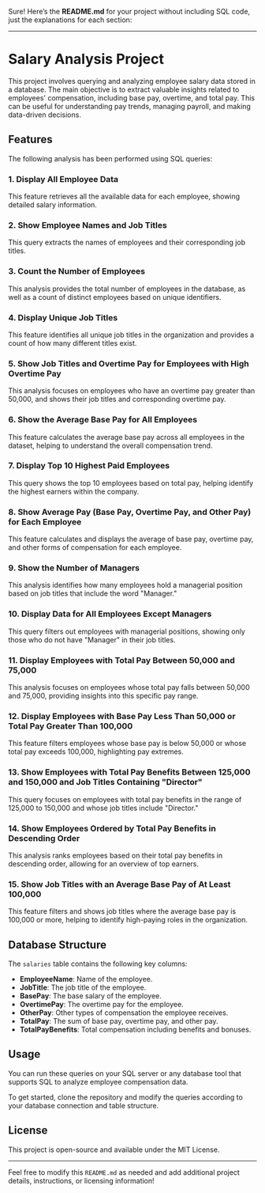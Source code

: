 Sure! Here’s the **README.md** for your project without including SQL code, just the explanations for each section:

---

# Salary Analysis Project

This project involves querying and analyzing employee salary data stored in a database. The main objective is to extract valuable insights related to employees' compensation, including base pay, overtime, and total pay. This can be useful for understanding pay trends, managing payroll, and making data-driven decisions.

## Features

The following analysis has been performed using SQL queries:

### 1. Display All Employee Data
This feature retrieves all the available data for each employee, showing detailed salary information.

### 2. Show Employee Names and Job Titles
This query extracts the names of employees and their corresponding job titles.

### 3. Count the Number of Employees
This analysis provides the total number of employees in the database, as well as a count of distinct employees based on unique identifiers.

### 4. Display Unique Job Titles
This feature identifies all unique job titles in the organization and provides a count of how many different titles exist.

### 5. Show Job Titles and Overtime Pay for Employees with High Overtime Pay
This analysis focuses on employees who have an overtime pay greater than 50,000, and shows their job titles and corresponding overtime pay.

### 6. Show the Average Base Pay for All Employees
This feature calculates the average base pay across all employees in the dataset, helping to understand the overall compensation trend.

### 7. Display Top 10 Highest Paid Employees
This query shows the top 10 employees based on total pay, helping identify the highest earners within the company.

### 8. Show Average Pay (Base Pay, Overtime Pay, and Other Pay) for Each Employee
This feature calculates and displays the average of base pay, overtime pay, and other forms of compensation for each employee.

### 9. Show the Number of Managers
This analysis identifies how many employees hold a managerial position based on job titles that include the word "Manager."

### 10. Display Data for All Employees Except Managers
This query filters out employees with managerial positions, showing only those who do not have "Manager" in their job titles.

### 11. Display Employees with Total Pay Between 50,000 and 75,000
This analysis focuses on employees whose total pay falls between 50,000 and 75,000, providing insights into this specific pay range.

### 12. Display Employees with Base Pay Less Than 50,000 or Total Pay Greater Than 100,000
This feature filters employees whose base pay is below 50,000 or whose total pay exceeds 100,000, highlighting pay extremes.

### 13. Show Employees with Total Pay Benefits Between 125,000 and 150,000 and Job Titles Containing "Director"
This query focuses on employees with total pay benefits in the range of 125,000 to 150,000 and whose job titles include "Director."

### 14. Show Employees Ordered by Total Pay Benefits in Descending Order
This analysis ranks employees based on their total pay benefits in descending order, allowing for an overview of top earners.

### 15. Show Job Titles with an Average Base Pay of At Least 100,000
This feature filters and shows job titles where the average base pay is 100,000 or more, helping to identify high-paying roles in the organization.

## Database Structure

The `salaries` table contains the following key columns:
- **EmployeeName**: Name of the employee.
- **JobTitle**: The job title of the employee.
- **BasePay**: The base salary of the employee.
- **OvertimePay**: The overtime pay for the employee.
- **OtherPay**: Other types of compensation the employee receives.
- **TotalPay**: The sum of base pay, overtime pay, and other pay.
- **TotalPayBenefits**: Total compensation including benefits and bonuses.

## Usage

You can run these queries on your SQL server or any database tool that supports SQL to analyze employee compensation data. 

To get started, clone the repository and modify the queries according to your database connection and table structure.

## License

This project is open-source and available under the MIT License.

---

Feel free to modify this `README.md` as needed and add additional project details, instructions, or licensing information!

